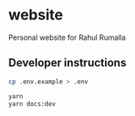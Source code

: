 # website
Personal website for Rahul Rumalla

## Developer instructions
```bash
cp .env.example > .env

yarn
yarn docs:dev
```
